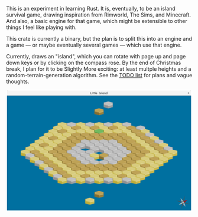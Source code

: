 This is an experiment in learning Rust. It is, eventually, to be an island
survival game, drawing inspiration from Rimworld, The Sims, and Minecraft.
And also, a basic engine for that game, which might be extensible to other
things I feel like playing with.

This crate is currently a binary, but the plan is to split this into an
engine and a game — or maybe eventually several games — which use that
engine.

Currently, draws an "island", which you can rotate with page up and page
down keys or by clicking on the compass rose. By the end of Christmas break,
I plan for it to be Slightly More exciting: at least multple heights and
a random-terrain-generation algorithm. See the [TODO list](TODO.md) for
plans and vague thoughts.

![State of the Art](screenshots/20171228-fff76b1.png)
